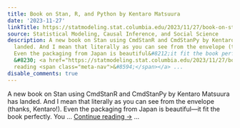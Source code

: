 ```yaml
---
title: Book on Stan, R, and Python by Kentaro Matsuura
date: '2023-11-27'
linkTitle: https://statmodeling.stat.columbia.edu/2023/11/27/book-on-stan-r-and-python-by-kentaro-matsuura/
source: Statistical Modeling, Causal Inference, and Social Science
description: A new book on Stan using CmdStanR and CmdStanPy by Kentaro Matsuura has
  landed. And I mean that literally as you can see from the envelope (thanks, Kentaro!).
  Even the packaging from Japan is beautiful&#8212;it fit the book perfectly. You
  &#8230; <a href="https://statmodeling.stat.columbia.edu/2023/11/27/book-on-stan-r-and-python-by-kentaro-matsuura/">Continue
  reading <span class="meta-nav">&#8594;</span></a> ...
disable_comments: true
---
```

A new book on Stan using CmdStanR and CmdStanPy by Kentaro Matsuura has landed. And I mean that literally as you can see from the envelope (thanks, Kentaro!). Even the packaging from Japan is beautiful&#8212;it fit the book perfectly. You &#8230; <a href="https://statmodeling.stat.columbia.edu/2023/11/27/book-on-stan-r-and-python-by-kentaro-matsuura/">Continue reading <span class="meta-nav">&#8594;</span></a> ...